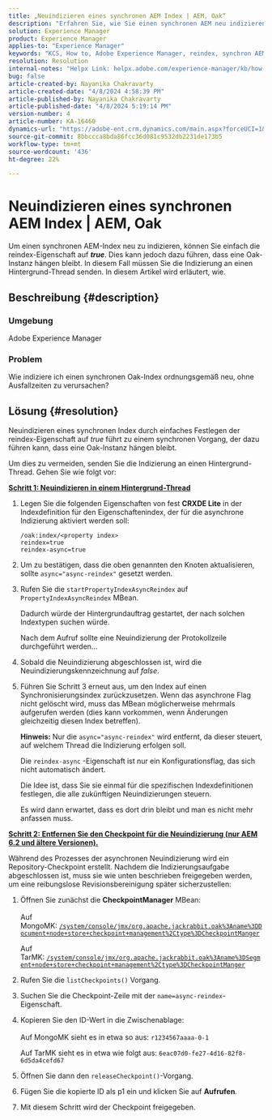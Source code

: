```yaml
---
title: „Neuindizieren eines synchronen AEM Index | AEM, Oak“
description: "Erfahren Sie, wie Sie einen synchronen AEM neu indizieren, indem Sie die Indizierung an einen Hintergrund-Thread senden."
solution: Experience Manager
product: Experience Manager
applies-to: "Experience Manager"
keywords: "KCS, How to, Adobe Experience Manager, reindex, synchron AEM index, Oak"
resolution: Resolution
internal-notes: "Helpx Link: helpx.adobe.com/experience-manager/kb/how-to-reindex-a-synchronous-AEM-index-AEM-Oak.html"
bug: false
article-created-by: Nayanika Chakravarty
article-created-date: "4/8/2024 4:58:39 PM"
article-published-by: Nayanika Chakravarty
article-published-date: "4/8/2024 5:19:14 PM"
version-number: 4
article-number: KA-16460
dynamics-url: "https://adobe-ent.crm.dynamics.com/main.aspx?forceUCI=1&pagetype=entityrecord&etn=knowledgearticle&id=d4db733c-c9f5-ee11-a1fe-6045bd006295"
source-git-commit: 8bbccca8bda86fcc36d081c9532db2231de173b5
workflow-type: tm+mt
source-wordcount: '436'
ht-degree: 22%

---
```


# Neuindizieren eines synchronen AEM Index | AEM, Oak


Um einen synchronen AEM-Index neu zu indizieren, können Sie einfach die reindex-Eigenschaft auf <b>*true</b>*. Dies kann jedoch dazu führen, dass eine Oak-Instanz hängen bleibt. In diesem Fall müssen Sie die Indizierung an einen Hintergrund-Thread senden. In diesem Artikel wird erläutert, wie.

## Beschreibung {#description}


### Umgebung

Adobe Experience Manager

### Problem

Wie indiziere ich einen synchronen Oak-Index ordnungsgemäß neu, ohne Ausfallzeiten zu verursachen?


## Lösung {#resolution}


Neuindizieren eines synchronen Index durch einfaches Festlegen der reindex-Eigenschaft auf *true* führt zu einem synchronen Vorgang, der dazu führen kann, dass eine Oak-Instanz hängen bleibt.

Um dies zu vermeiden, senden Sie die Indizierung an einen Hintergrund-Thread. Gehen Sie wie folgt vor:

<b><u>Schritt 1: Neuindizieren in einem Hintergrund-Thread</u></b>

1. Legen Sie die folgenden Eigenschaften von fest <b>CRXDE Lite</b> in der Indexdefinition für den Eigenschaftenindex, der für die asynchrone Indizierung aktiviert werden soll:<br>


   ```
   /oak:index/<property index>
   reindex=true
   reindex-async=true
   ```


2. Um zu bestätigen, dass die oben genannten den Knoten aktualisieren, sollte `async="async-reindex"` gesetzt werden.
3. Rufen Sie die `startPropertyIndexAsyncReindex` auf `PropertyIndexAsyncReindex` MBean.<br>


   Dadurch würde der Hintergrundauftrag gestartet, der nach solchen Indextypen suchen würde.



   Nach dem Aufruf sollte eine Neuindizierung der Protokollzeile durchgeführt werden...
4. Sobald die Neuindizierung abgeschlossen ist, wird die Neuindizierungskennzeichnung auf *false*.
5. Führen Sie Schritt 3 erneut aus, um den Index auf einen Synchronisierungsindex zurückzusetzen. Wenn das asynchrone Flag nicht gelöscht wird, muss das MBean möglicherweise mehrmals aufgerufen werden (dies kann vorkommen, wenn Änderungen gleichzeitig diesen Index betreffen).



   <b>Hinweis:</b> Nur die `async="async-reindex"` wird entfernt, da dieser steuert, auf welchem Thread die Indizierung erfolgen soll.

   Die `reindex-async` -Eigenschaft ist nur ein Konfigurationsflag, das sich nicht automatisch ändert.

   Die Idee ist, dass Sie sie einmal für die spezifischen Indexdefinitionen festlegen, die alle zukünftigen Neuindizierungen steuern.

   Es wird dann erwartet, dass es dort drin bleibt und man es nicht mehr anfassen muss.


<b><u>Schritt 2: Entfernen Sie den Checkpoint für die Neuindizierung (nur AEM 6.2 und ältere Versionen).</u></b>

Während des Prozesses der asynchronen Neuindizierung wird ein Repository-Checkpoint erstellt.
Nachdem die Indizierungsaufgabe abgeschlossen ist, muss sie wie unten beschrieben freigegeben werden, um eine reibungslose Revisionsbereinigung später sicherzustellen:

1. Öffnen Sie zunächst die <b>CheckpointManager</b> MBean:<br>\
   Auf MongoMK: [`/system/console/jmx/org.apache.jackrabbit.oak%3Aname%3DDocument+node+store+checkpoint+management%2Ctype%3DCheckpointManger`](http://localhost:4502/system/console/jmx/org.apache.jackrabbit.oak%3Aname%3DDocument+node+store+checkpoint+management%2Ctype%3DCheckpointManger)

   Auf TarMK: [`/system/console/jmx/org.apache.jackrabbit.oak%3Aname%3DSegment+node+store+checkpoint+management%2Ctype%3DCheckpointManger`](http://localhost:4502/system/console/jmx/org.apache.jackrabbit.oak%3Aname%3DSegment+node+store+checkpoint+management%2Ctype%3DCheckpointManger)
2. Rufen Sie die `listCheckpoints()` Vorgang.
3. Suchen Sie die Checkpoint-Zeile mit der `name=async-reindex`-Eigenschaft.
4. Kopieren Sie den ID-Wert in die Zwischenablage:<br>\
   Auf MongoMK sieht es in etwa so aus: `r1234567aaaa-0-1`

   Auf TarMK sieht es in etwa wie folgt aus: `6eac07d0-fe27-4d16-82f8-6d5da4cefd67`
5. Öffnen Sie dann den `releaseCheckpoint()`-Vorgang.
6. Fügen Sie die kopierte ID als p1 ein und klicken Sie auf <b>Aufrufen</b>.
7. Mit diesem Schritt wird der Checkpoint freigegeben.

